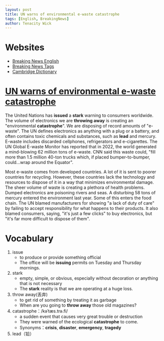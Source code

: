 ```yaml
---
layout: post
title: UN warns of environmental e-waste catastrophe
tags: [English, BreakingNews]
author: Tenacity Wick
---
```


# Websites

- [Breaking News English](https://breakingnewsenglish.com/)
- [Breaking News Tags](https://zhouqiang19980220.github.io/tags/#books)
- [Cambridge Dictionary](https://dictionary.cambridge.org/)

# [UN warns of environmental e-waste catastrophe](https://breakingnewsenglish.com/2403/240325-electronic-waste-catastrophe.html)

The United Nations has **issued** a **stark** warning to consumers worldwide. The volume of electronics we are **throwing away** is creating an "environmental **catastrophe**". We are disposing of record amounts of "e-waste". The UN defines electronics as anything with a plug or a battery, and often contains toxic chemicals and substances, such as **lead** and mercury. E-waste includes discarded cellphones, refrigerators and e-cigarettes. The UN Global E-waste Monitor has reported that in 2022, the world generated a mind-blowing 62 million tons of e-waste. CNN said this waste could, "fill more than 1.5 million 40-ton trucks which, if placed bumper-to-bumper, could…wrap around the Equator".

Most e-waste comes from developed countries. A lot of it is sent to poorer countries for recycling. However, these countries lack the technology and resources to dispose of it in a way that minimizes environmental damage. The sheer volume of waste is creating a plethora of health problems. Dumped electronics are poisoning rivers and seas. A disturbing 58 tons of mercury entered the environment last year. Some of this enters the food chain. The UN blamed manufacturers for showing "a lack of duty of care" by failing to accept responsibility for what happens to their products. It also blamed consumers, saying, "it's just a few clicks" to buy electronics, but "it's far more difficult to dispose of them".

# Vocabulary

1. issue
   - to produce or provide something official
   - The office will be **issuing** permits on Tuesday and Thursday mornings.
2. stark
   - empty, simple, or obvious, especially without decoration or anything that is not necessary
   - The **stark** reality is that we are operating at a huge loss.
3. throw away(丢弃)
   - to get rid of something by treating it as garbage
   - When are you going to **throw away** those old magazines?
4. catastrophe：/kəˈtæs.trə.fi/
   - a sudden event that causes very great trouble or destruction
   - They were warned of the ecological **catastrophe** to come.
   - Synonyms：**crisis**, **disaster**, **emergency**, **tragedy**
5. lead（铅）
